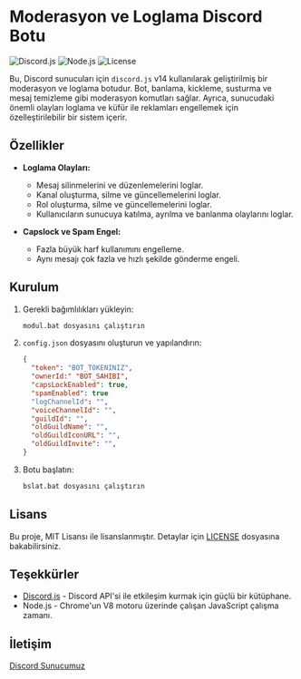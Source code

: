 # Moderasyon ve Loglama Discord Botu

![Discord.js](https://img.shields.io/badge/Discord.js-v14-blue.svg)
![Node.js](https://img.shields.io/badge/Node.js-16%2B-green.svg)
![License](https://img.shields.io/badge/License-MIT-yellow.svg)

Bu, Discord sunucuları için `discord.js` v14 kullanılarak geliştirilmiş bir moderasyon ve loglama botudur. Bot, banlama, kickleme, susturma ve mesaj temizleme gibi moderasyon komutları sağlar. Ayrıca, sunucudaki önemli olayları loglama ve küfür ile reklamları engellemek için özelleştirilebilir bir sistem içerir.

## Özellikler

- **Loglama Olayları:**
  - Mesaj silinmelerini ve düzenlemelerini loglar.
  - Kanal oluşturma, silme ve güncellemelerini loglar.
  - Rol oluşturma, silme ve güncellemelerini loglar.
  - Kullanıcıların sunucuya katılma, ayrılma ve banlanma olaylarını loglar.

- **Capslock ve Spam Engel:**
  - Fazla büyük harf kullanımını engelleme.
  - Aynı mesajı çok fazla ve hızlı şekilde gönderme engeli.

## Kurulum


1. Gerekli bağımlılıkları yükleyin:
    ```bash
    modul.bat dosyasını çalıştırın
    ```

2. `config.json` dosyasını oluşturun ve yapılandırın:
    ```json
    {
      "token": "BOT_TOKENINIZ",
      "ownerId:" "BOT_SAHIBI",
      "capsLockEnabled": true,
      "spamEnabled": true
      "logChannelId": "",
      "voiceChannelId": "",
      "guildId": "",
      "oldGuildName": "",
      "oldGuildIconURL": "",
      "oldGuildInvite": "",
    }
    ```

3. Botu başlatın:
    ```bash
    bslat.bat dosyasını çalıştırın
    ```

## Lisans

Bu proje, MIT Lisansı ile lisanslanmıştır. Detaylar için [LICENSE](LICENSE) dosyasına bakabilirsiniz.

## Teşekkürler

- [Discord.js](https://discord.js.org/) - Discord API'si ile etkileşim kurmak için güçlü bir kütüphane.
- Node.js - Chrome'un V8 motoru üzerinde çalışan JavaScript çalışma zamanı.

## İletişim
[Discord Sunucumuz](https://discord.gg/novadev)
